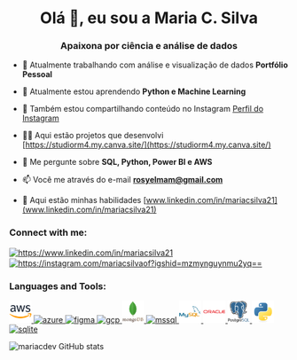 <h1 align="center">Olá 👋, eu sou a Maria C. Silva</h1>
<h3 align="center">Apaixona por ciência e análise de dados</h3>

- 🔭 Atualmente trabalhando com análise e visualização de dados **Portfólio Pessoal**

- 🌱 Atualmente estou aprendendo **Python e Machine Learning**

- 👯 Também estou compartilhando conteúdo no Instagram [Perfil do Instagram](https://instagram.com/mariacsilvaof?igshid=MzMyNGUyNmU2YQ==)

- 👨‍💻 Aqui estão projetos que desenvolvi [https://studiorm4.my.canva.site/](https://studiorm4.my.canva.site/)

- 💬 Me pergunte sobre **SQL, Python, Power BI e AWS**

- 📫 Você me através do e-mail **rosyelmam@gmail.com**

- 📄 Aqui estão minhas habilidades [www.linkedin.com/in/mariacsilva21](www.linkedin.com/in/mariacsilva21)

<h3 align="left">Connect with me:</h3>
<p align="left">
<a href="https://linkedin.com/in/https://www.linkedin.com/in/mariacsilva21" target="blank"><img align="center" src="https://raw.githubusercontent.com/rahuldkjain/github-profile-readme-generator/master/src/images/icons/Social/linked-in-alt.svg" alt="https://www.linkedin.com/in/mariacsilva21" height="30" width="40" /></a>
<a href="https://instagram.com/https://instagram.com/mariacsilvaof?igshid=mzmynguynmu2yq==" target="blank"><img align="center" src="https://raw.githubusercontent.com/rahuldkjain/github-profile-readme-generator/master/src/images/icons/Social/instagram.svg" alt="https://instagram.com/mariacsilvaof?igshid=mzmynguynmu2yq==" height="30" width="40" /></a>
</p>

<h3 align="left">Languages and Tools:</h3>
<p align="left"> <a href="https://aws.amazon.com" target="_blank" rel="noreferrer"> <img src="https://raw.githubusercontent.com/devicons/devicon/master/icons/amazonwebservices/amazonwebservices-original-wordmark.svg" alt="aws" width="40" height="40"/> </a> <a href="https://azure.microsoft.com/en-in/" target="_blank" rel="noreferrer"> <img src="https://www.vectorlogo.zone/logos/microsoft_azure/microsoft_azure-icon.svg" alt="azure" width="40" height="40"/> </a> <a href="https://www.figma.com/" target="_blank" rel="noreferrer"> <img src="https://www.vectorlogo.zone/logos/figma/figma-icon.svg" alt="figma" width="40" height="40"/> </a> <a href="https://cloud.google.com" target="_blank" rel="noreferrer"> <img src="https://www.vectorlogo.zone/logos/google_cloud/google_cloud-icon.svg" alt="gcp" width="40" height="40"/> </a> <a href="https://www.mongodb.com/" target="_blank" rel="noreferrer"> <img src="https://raw.githubusercontent.com/devicons/devicon/master/icons/mongodb/mongodb-original-wordmark.svg" alt="mongodb" width="40" height="40"/> </a> <a href="https://www.microsoft.com/en-us/sql-server" target="_blank" rel="noreferrer"> <img src="https://www.svgrepo.com/show/303229/microsoft-sql-server-logo.svg" alt="mssql" width="40" height="40"/> </a> <a href="https://www.mysql.com/" target="_blank" rel="noreferrer"> <img src="https://raw.githubusercontent.com/devicons/devicon/master/icons/mysql/mysql-original-wordmark.svg" alt="mysql" width="40" height="40"/> </a> <a href="https://www.oracle.com/" target="_blank" rel="noreferrer"> <img src="https://raw.githubusercontent.com/devicons/devicon/master/icons/oracle/oracle-original.svg" alt="oracle" width="40" height="40"/> </a> <a href="https://www.postgresql.org" target="_blank" rel="noreferrer"> <img src="https://raw.githubusercontent.com/devicons/devicon/master/icons/postgresql/postgresql-original-wordmark.svg" alt="postgresql" width="40" height="40"/> </a> <a href="https://www.python.org" target="_blank" rel="noreferrer"> <img src="https://raw.githubusercontent.com/devicons/devicon/master/icons/python/python-original.svg" alt="python" width="40" height="40"/> </a> <a href="https://www.sqlite.org/" target="_blank" rel="noreferrer"> <img src="https://www.vectorlogo.zone/logos/sqlite/sqlite-icon.svg" alt="sqlite" width="40" height="40"/> </a> </p>





   ![mariacdev GitHub stats](https://github-readme-stats.vercel.app/api?username=mariacdev&show_icons=true&theme=dark) 


  
